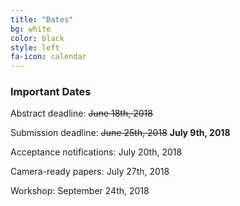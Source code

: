 ```yaml
---
title: "Dates"
bg: white
color: black
style: left
fa-icon: calendar
---
```


### Important Dates

Abstract deadline: <s>June 18th, 2018</s>

Submission deadline: <s>June 25th, 2018</s> <b>July 9th, 2018</b>

Acceptance notifications: July 20th, 2018

Camera-ready papers: July 27th, 2018

Workshop: September 24th, 2018
